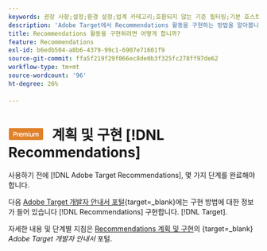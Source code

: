 ```yaml
---
keywords: 권장 사항;설정;환경 설정;업계 카테고리;호환되지 않는 기준 필터링;기본 호스트 그룹;썸네일 기본 url;Recommendations API 토큰
description: 'Adobe Target에서 Recommendations 활동을 구현하는 방법을 알아봅니다. '
title: Recommendations 활동을 구현하려면 어떻게 합니까?
feature: Recommendations
exl-id: b6edb504-a8b6-4379-99c1-6907e71601f9
source-git-commit: ffa5f219f29f066ec8de0b3f325fc278ff97de62
workflow-type: tm+mt
source-wordcount: '96'
ht-degree: 26%

---
```


# ![PREMIUM](/help/main/assets/premium.png) 계획 및 구현 [!DNL Recommendations]

사용하기 전에 [!DNL Adobe Target Recommendations], 몇 가지 단계를 완료해야 합니다.

다음 [Adobe Target 개발자 안내서 포털](https://developer.adobe.com/target/){target=_blank}에는 구현 방법에 대한 정보가 들어 있습니다 [!DNL Recommendations] 구현합니다. [!DNL Target].

자세한 내용 및 단계별 지침은 [Recommendations 계획 및 구현](https://developer.adobe.com/target/implement/recommendations/)의 {target=_blank} *Adobe Target 개발자 안내서* 포털.

